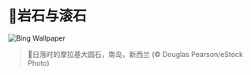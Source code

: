 # 🔖岩石与滚石

![Bing Wallpaper](https://www.bing.com/th?id=OHR.BouldersNZ_ZH-CN6750253580_1920x1080.jpg&rf=LaDigue_1920x1080.jpg&pid=hp)

> 📝日落时的摩拉基大圆石，南岛，新西兰 (© Douglas Pearson/eStock Photo)
